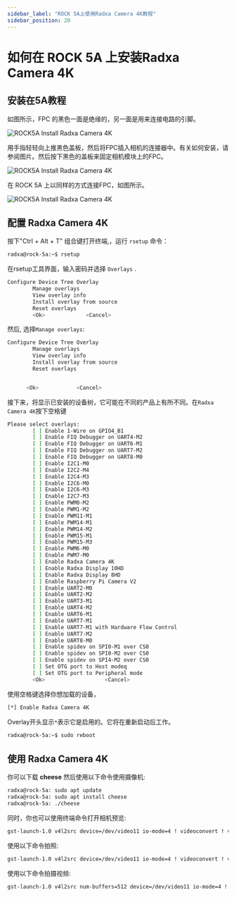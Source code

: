 ```yaml
---
sidebar_label: "ROCK 5A上使用Radxa Camera 4K教程"
sidebar_position: 20
---
```


# 如何在 ROCK 5A 上安装Radxa Camera 4K

## 安装在5A教程

如图所示，FPC 的黑色一面是绝缘的，另一面是用来连接电路的引脚。

![ROCK5A Install Radxa Camera 4K](/img/accessories/fpc.webp)

用手指轻轻向上推黑色盖板，然后将FPC插入相机的连接器中。有关如何安装，请参阅图片。然后按下黑色的盖板来固定相机模块上的FPC。

![ROCK5A Install Radxa Camera 4K](/img/accessories/camera_4k_pfc.webp)

在 ROCK 5A 上以同样的方式连接FPC，如图所示。

![ROCK5A Install Radxa Camera 4K](/img/accessories/rock5a_camera4k_fpc.webp)

## 配置 Radxa Camera 4K

按下"Ctrl + Alt + T" 组合键打开终端,，运行 `rsetup` 命令：

```bash
radxa@rock-5a:~$ rsetup
```

在rsetup工具界面，输入密码并选择 `Overlays` .

```bash
Configure Device Tree Overlay
        Manage overlays
        View overlay info
        Install overlay from source
        Reset overlays
        <Ok>             <Cancel>
```

然后, 选择`Manage overlays`:

```bash
Configure Device Tree Overlay
        Manage overlays
        View overlay info
        Install overlay from source
        Reset overlays


      <Ok>            <Cancel>
```

接下来，将显示已安装的设备树，它可能在不同的产品上有所不同。在`Radxa Camera 4K`按下空格键

```bash
Please select overlays:
        [ ] Enable 1-Wire on GPIO4_B1
        [ ] Enable FIQ Debugger on UART4-M2
        [ ] Enable FIQ Debugger on UART6-M1
        [ ] Enable FIQ Debugger on UART7-M2
        [ ] Enable FIQ Debugger on UART8-M0
        [ ] Enable I2C1-M0
        [ ] Enable I2C2-M4
        [ ] Enable I2C4-M3
        [ ] Enable I2C6-M0
        [ ] Enable I2C6-M3
        [ ] Enable I2C7-M3
        [ ] Enable PWM0-M2
        [ ] Enable PWM1-M2
        [ ] Enable PWM11-M1
        [ ] Enable PWM14-M1
        [ ] Enable PWM14-M2
        [ ] Enable PWM15-M1
        [ ] Enable PWM15-M3
        [ ] Enable PWM6-M0
        [ ] Enable PWM7-M0
        [ ] Enable Radxa Camera 4K
        [ ] Enable Radxa Display 10HD
        [ ] Enable Radxa Display 8HD
        [ ] Enable Raspberry Pi Camera V2
        [ ] Enable UART2-M0
        [ ] Enable UART2-M2
        [ ] Enable UART3-M1
        [ ] Enable UART4-M2
        [ ] Enable UART6-M1
        [ ] Enable UART7-M1
        [ ] Enable UART7-M1 with Hardware Flow Control
        [ ] Enable UART7-M2
        [ ] Enable UART8-M0
        [ ] Enable spidev on SPI0-M1 over CS0
        [ ] Enable spidev on SPI0-M2 over CS0
        [ ] Enable spidev on SPI4-M2 over CS0
        [ ] Set OTG port to Host modeq
        [ ] Set OTG port to Peripheral mode
        <Ok>                   <Cancel>
```

使用空格键选择你想加载的设备，

```bash
[*] Enable Radxa Camera 4K
```

Overlay开头显示`*`表示它是启用的。它将在重新启动后工作。

```bash
radxa@rock-5a:~$ sudo reboot
```

## 使用 Radxa Camera 4K

你可以下载 **cheese** 然后使用以下命令使用摄像机:

```bash
radxa@rock-5a: sudo apt update
radxa@rock-5a: sudo apt install cheese
radxa@rock-5a: ./cheese
```

同时，你也可以使用终端命令打开相机预览:

```bash
gst-launch-1.0 v4l2src device=/dev/video11 io-mode=4 ! videoconvert ! video/x-raw,format=NV12,width=1920,height=1080 ! xvimagesink;
```

使用以下命令拍照:

```bash
gst-launch-1.0 v4l2src device=/dev/video11 io-mode=4 ! videoconvert ! video/x-raw,format=NV12,width=1920,height=1080 ! jpegenc ! multifilesink location=file.name.jpg;
```

使用以下命令拍摄视频:

```bash
gst-launch-1.0 v4l2src num-buffers=512 device=/dev/video11 io-mode=4 ! videoconvert ! video/x-raw, format=NV12, width=1920, height=1080, framerate=30/1 ! tee name=t ! queue ! mpph264enc ! queue ! h264parse ! mpegtsmux ! filesink location=/home/radxa/file.name.mp4
```
